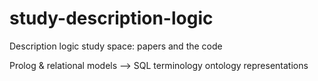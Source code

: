 # study-description-logic
Description logic study space: papers and the code

Prolog & relational models --> SQL
terminology
ontology representations

